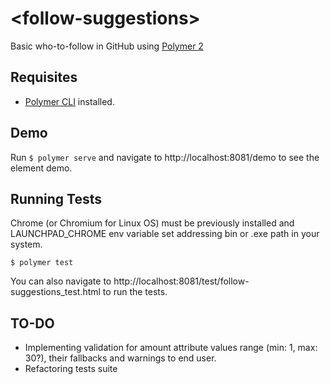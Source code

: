 # \<follow-suggestions\>

Basic who-to-follow in GitHub using [Polymer 2](https://www.polymer-project.org/2.0/start/)

## Requisites

- [Polymer CLI](https://www.npmjs.com/package/polymer-cli) installed.

## Demo

Run `$ polymer serve` and navigate to http://localhost:8081/demo to see the element demo.

## Running Tests

Chrome (or Chromium for Linux OS) must be previously installed and LAUNCHPAD_CHROME env variable set addressing bin or .exe path in your system.

```
$ polymer test
```

You can also navigate to http://localhost:8081/test/follow-suggestions_test.html to run the tests.

## TO-DO
- Implementing validation for amount attribute values range (min: 1, max: 30?), their fallbacks and warnings to end user.
- Refactoring tests suite
